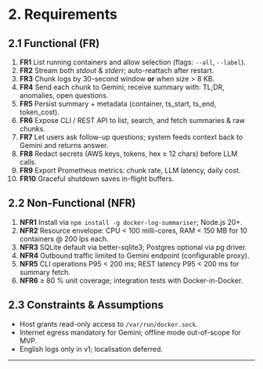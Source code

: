 # 2. Requirements
## 2.1 Functional (FR)
1. **FR1** List running containers and allow selection (flags: `--all`, `--label`).
2. **FR2** Stream both _stdout_ & _stderr_; auto-reattach after restart.
3. **FR3** Chunk logs by 30-second window **or** when size > 8 KB.
4. **FR4** Send each chunk to Gemini; receive summary with: TL;DR, anomalies, open questions.
5. **FR5** Persist summary + metadata (container, ts_start, ts_end, token_cost).
6. **FR6** Expose CLI / REST API to list, search, and fetch summaries & raw chunks.
7. **FR7** Let users ask follow-up questions; system feeds context back to Gemini and returns answer.
8. **FR8** Redact secrets (AWS keys, tokens, hex ≥ 12 chars) before LLM calls.
9. **FR9** Export Prometheus metrics: chunk rate, LLM latency, daily cost.
10. **FR10** Graceful shutdown saves in-flight buffers.

## 2.2 Non-Functional (NFR)
1. **NFR1** Install via `npm install -g docker-log-summariser`; Node.js 20+.
2. **NFR2** Resource envelope: CPU < 100 milli-cores, RAM < 150 MB for 10 containers @ 200 lps each.
3. **NFR3** SQLite default via better-sqlite3; Postgres optional via pg driver.
4. **NFR4** Outbound traffic limited to Gemini endpoint (configurable proxy).
5. **NFR5** CLI operations P95 < 200 ms; REST latency P95 < 200 ms for summary fetch.
6. **NFR6** ≥ 80 % unit coverage; integration tests with Docker-in-Docker.

## 2.3 Constraints & Assumptions
* Host grants read-only access to `/var/run/docker.sock`.
* Internet egress mandatory for Gemini; offline mode out-of-scope for MVP.
* English logs only in v1; localisation deferred.

---
